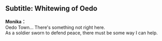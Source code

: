 # 

  
## Subtitle: Whitewing of Oedo
  
**Monika：**  
Oedo Town... There's something not right here.  
As a soldier sworn to defend peace, there must be some way I can help.  
